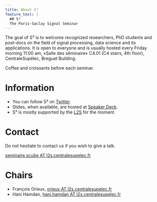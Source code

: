 ```yaml
---
title: About S³
feature_text: |
  ## S³
  The Paris-Saclay Signal Seminar
---
```


The goal of S³ is to welcome recognized researchers, PhD students and post-docs
on the field of signal processing, data science and its applications. It is open
to everyone and is usually hosted every Friday morning 11:00 am, «Salle des
séminaire» C4.01 (C4 stairs, 4th floor), CentraleSupélec, Breguet Building.

Coffee and croissants before each seminar.

# Information

- You can follow S³ on  [Twitter](https://twitter.com/s3_seminar).
- Slides, when available, are hosted at [Speaker Deck](https://speakerdeck.com/s3_seminar).
- S³ is mostly supported by the [L2S](https://www.l2s.centralesupelec.fr/) for the moment.

# Contact

Do not hesitate to contact us if you wish to give a talk.

[seminaire.scube AT l2s.centralesupelec.fr](mailto:seminaire.scube@l2s.centralesupelec.fr)

# Chairs

- François Orieux, [orieux AT l2s.centralesupelec.fr](mailto:orieux@l2s.centralesupelec.fr)
- Hani Hamdan, [hani.hamdan AT l2s.centralesupelec.fr](mailto:hani.hamdan@l2s.centralesupelec.fr)
